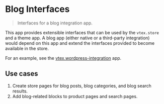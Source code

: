 # Blog Interfaces

> Interfaces for a blog integration app.

This app provides extensible interfaces that can be used by the `vtex.store` and a theme app. A blog app (either native or a third-party integration) would depend on this app and extend the interfaces provided to become available in the store.

For an example, see the [vtex.wordpress-integration](https://github.com/vtex-apps/wordpress-integration) app.

## Use cases

1. Create store pages for blog posts, blog categories, and blog search results.
2. Add blog-related blocks to product pages and search pages.
